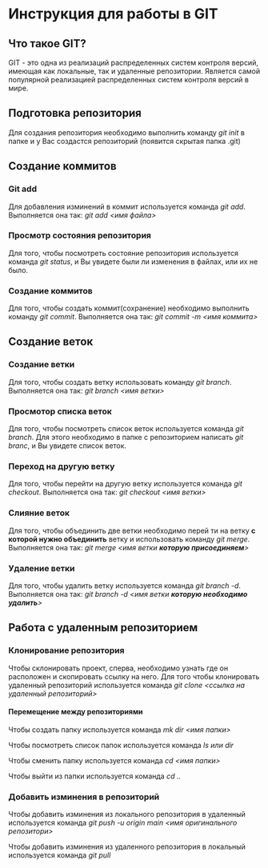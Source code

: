# Инструкция для работы в GIT

## Что такое GIT?
GIT - это одна из реализаций распределенных систем контроля версий, имеющая как локальные, так и удаленные репозитории. Является самой популярной реализацией распределенных систем контроля версий в мире.

## Подготовка репозитория
Для создания репозитория необходимо выполнить команду *git init* в папке и у Вас создастся репозиторий (появится скрытая папка .git)

## Создание коммитов

### Git add
Для добавления изминений в коммит используется команда *git add*. Выполняется она так: *git add <имя файла>*

### Просмотр состояния репозитория
Для того, чтобы посмотреть состояние репозитория используется команда *git status*, и Вы увидете были ли изменения в файлах, или их не было.

### Создание коммитов
Для того, чтобы создать коммит(сохранение) необходимо выполнить команду *git commit*. Выполняется она так: *git commit -m <имя коммита>*

## Создание веток

### Создание ветки 
Для того, чтобы создать ветку использовать команду *git branch*. Выполняется она так: *git branch <имя ветки>*

### Просмотор списка веток
Для того, чтобы посмотреть список веток используется команда *git branch*. Для этого необходимо в папке с репозиторием написать *git branc*, и Вы увидете список веток.

### Переход на другую ветку
Для того, чтобы перейти на другую ветку используется команда *git checkout*. Выполняется она так: *git checkout <имя ветки>*

### Слияние веток
Для того, чтобы объединить две ветки необходимо перей ти на ветку **с которой нужно объединить** ветку и использовать команду *git merge*. Выполняется она так: *git merge <имя ветки **которую присоединяем**>*

### Удаление ветки
Для того, чтобы удалить ветку используется команда *git branch -d*. Выполняется она так: *git branch -d <имя ветки **которую необходимо удалить**>*

## Работа с удаленным репозиторием

### Клонирование репозитория
Чтобы склонировать проект, сперва, необходимо узнать где он расположен и скопировать ссылку на него. Для того чтобы клонировать удаленный репозиторий используется команда *git clone <ссылка на удаленный репозиторий>*

#### Перемещение между репозиториями
Чтобы создать папку используется команда *mk dir <имя папки>*

Чтобы посмотреть список папок используется команда *ls или dir*

Чтобы сменить папку используется команда *cd <имя папки>*

Чтобы выйти из папки используется команда *cd ..*

### Добавить изминения в репозиторий
Чтобы добавить изминения из локального репозитория в удаленный используется команда *git push -u origin main <имя оригинального репозитори>*

Чтобы добавить изминения из удаленного репозитория в локальный используется команда *git pull*
